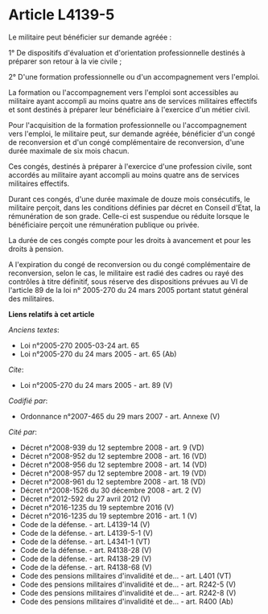 # Article L4139-5

Le militaire peut bénéficier sur demande agréée : 

1° De dispositifs d'évaluation et d'orientation professionnelle destinés à préparer son retour à la vie civile ; 

2° D'une formation professionnelle ou d'un accompagnement vers l'emploi. 

La formation ou l'accompagnement vers l'emploi sont accessibles au militaire ayant accompli au moins quatre ans de services
militaires effectifs et sont destinés à préparer leur bénéficiaire à l'exercice d'un métier civil. 

Pour l'acquisition de la formation professionnelle ou l'accompagnement vers l'emploi, le militaire peut, sur demande agréée,
bénéficier d'un congé de reconversion et d'un congé complémentaire de reconversion, d'une durée maximale de six mois chacun. 

Ces congés, destinés à préparer à l'exercice d'une profession civile, sont accordés au militaire ayant accompli au moins
quatre ans de services militaires effectifs. 

Durant ces congés, d'une durée maximale de douze mois consécutifs, le militaire perçoit, dans les conditions définies par
décret en Conseil d'Etat, la rémunération de son grade. Celle-ci est suspendue ou réduite lorsque le bénéficiaire perçoit une
rémunération publique ou privée. 

La durée de ces congés compte pour les droits à avancement et pour les droits à pension.

A l'expiration du congé de reconversion ou du congé complémentaire de reconversion, selon le cas, le militaire est radié des
cadres ou rayé des contrôles à titre définitif, sous réserve des dispositions prévues au VI de l'article 89 de la loi n°
2005-270 du 24 mars 2005 portant statut général des militaires.

**Liens relatifs à cet article**

_Anciens textes_:

  - Loi n°2005-270 2005-03-24 art. 65
  - Loi n°2005-270 du 24 mars 2005 - art. 65 (Ab)

_Cite_:

  - Loi n°2005-270 du 24 mars 2005 - art. 89 (V)

_Codifié par_:

  - Ordonnance n°2007-465 du 29 mars 2007 - art. Annexe (V)

_Cité par_:

  - Décret n°2008-939 du 12 septembre 2008 - art. 9 (VD)
  - Décret n°2008-952 du 12 septembre 2008 - art. 16 (VD)
  - Décret n°2008-956 du 12 septembre 2008 - art. 14 (VD)
  - Décret n°2008-957 du 12 septembre 2008 - art. 19 (VD)
  - Décret n°2008-961 du 12 septembre 2008 - art. 18 (VD)
  - Décret n°2008-1526 du 30 décembre 2008 - art. 2 (V)
  - Décret n°2012-592 du 27 avril 2012 (V)
  - Décret n°2016-1235 du 19 septembre 2016 (V)
  - Décret n°2016-1235 du 19 septembre 2016 - art. 1 (V)
  - Code de la défense. - art. L4139-14 (V)
  - Code de la défense. - art. L4139-5-1 (V)
  - Code de la défense. - art. L4341-1 (VT)
  - Code de la défense. - art. R4138-28 (V)
  - Code de la défense. - art. R4138-29 (V)
  - Code de la défense. - art. R4138-68 (V)
  - Code des pensions militaires d'invalidité et de... - art. L401 (VT)
  - Code des pensions militaires d'invalidité et de... - art. R242-5 (V)
  - Code des pensions militaires d'invalidité et de... - art. R242-8 (V)
  - Code des pensions militaires d'invalidité et de... - art. R400 (Ab)

